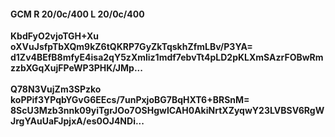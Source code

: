 #### GCM R 20/0c/400 L 20/0c/400
**KbdFyO2vjoTGH+Xu**<br/>**oXVuJsfpTbXQm9kZ6tQKRP7GyZkTqskhZfmLBv/P3YA=**<br/>**d1Zv4BEfB8mfyE4isa2qY5zXmliz1mdf7ebvTt4pLD2pKLXmSAzrFOBwRmzzbXGqXujFPeWP3PHK/JMp...**<br/><br/>
**Q78N3VujZm3SPzko**<br/>**koPPif3YPqbYGvG6EEcs/7unPxjoBG7BqHXT6+BRSnM=**<br/>**8ScU3Mzb3nnk09yiTgrJOo7OSHgwICAH0AkiNrtXZyqwY23LVBSV6RgWJrgYAuUaFJpjxA/es0OJ4NDi...**